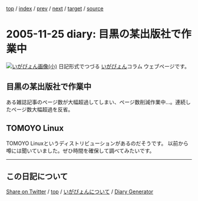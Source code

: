 [top](../index.html) 
 / [index](index.html) 
 / [prev](ig051123.html) 
 / [next](ig051129.html) 
 / [target](https://igapyon.github.io/diary/2005/ig051125.html) 
 / [source](https://github.com/igapyon/diary/blob/gh-pages/2005/ig051125.src.md) 

2005-11-25 diary: 目黒の某出版社で作業中
=====================================================================================================
[![いがぴょん画像(小)](https://igapyon.github.io/diary/images/iga200306s.jpg "いがぴょん")](https://igapyon.github.io/diary/memo/memoigapyon.html) 日記形式でつづる [いがぴょん](https://igapyon.github.io/diary/memo/memoigapyon.html)コラム ウェブページです。

## 目黒の某出版社で作業中

ある雑誌記事のページ数が大幅超過してしまい、ページ数削減作業中…。連続したページ数大幅超過を反省。


## TOMOYO Linux

TOMOYO Linuxというディストリビューションがあるのだそうです。
以前から噂には聞いていました。ぜひ時間を確保して調べてみたいです。


----------------------------------------------------------------------------------------------------

## この日記について

[Share on Twitter](https://twitter.com/intent/tweet?hashtags=igapyon%2Cdiary%2C%E3%81%84%E3%81%8C%E3%81%B4%E3%82%87%E3%82%93&text=%E7%9B%AE%E9%BB%92%E3%81%AE%E6%9F%90%E5%87%BA%E7%89%88%E7%A4%BE%E3%81%A7%E4%BD%9C%E6%A5%AD%E4%B8%AD&url=https%3A%2F%2Figapyon.github.io%2Fdiary%2F2005%2Fig051125.html) / [top](../index.html) / [いがぴょんについて](https://igapyon.github.io/diary/memo/memoigapyon.html) / [Diary Generator](https://github.com/igapyon/igapyonv3)
